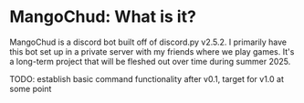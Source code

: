 # MangoChud: What is it?
MangoChud is a discord bot built off of discord.py v2.5.2. I primarily have this bot set up in a private server with my friends where we play games.
It's a long-term project that will be fleshed out over time during summer 2025.

TODO: establish basic command functionality after v0.1, target for v1.0 at some point
